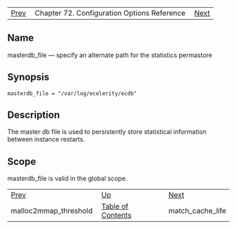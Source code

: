 |     |     |     |
| --- | --- | --- |
| [Prev](conf.ref.malloc2mmap_threshold)  | Chapter 72. Configuration Options Reference |  [Next](conf.ref.match_cache_life) |

<a name="conf.ref.masterdb_file"></a>
## Name

masterdb_file — specify an alternate path for the statistics permastore

## Synopsis

`masterdb_file = "/var/log/ecelerity/ecdb"`

<a name="idp25240320"></a>
## Description

The master db file is used to persistently store statistical information between instance restarts.

<a name="idp25242208"></a>
## Scope

masterdb_file is valid in the global scope.

|     |     |     |
| --- | --- | --- |
| [Prev](conf.ref.malloc2mmap_threshold)  | [Up](config.options.ref) |  [Next](conf.ref.match_cache_life) |
| malloc2mmap_threshold  | [Table of Contents](index) |  match_cache_life |


